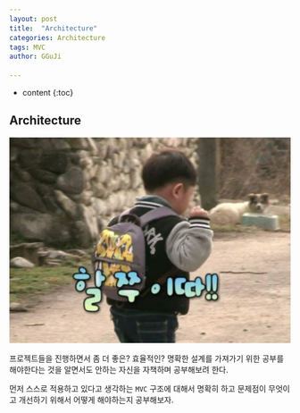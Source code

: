 ```yaml
---
layout: post
title:  "Architecture"
categories: Architecture
tags: MVC
author: GGuJi

---
```


* content
{:toc}


## Architecture

![](/assets/img/architecture/icandoit.png)




프로젝트들을 진행하면서 좀 더 좋은? 효율적인? 명확한 설계를 가져가기 위한 공부를 해야한다는 것을 알면서도 안하는 자신을 자책하며 공부해보려 한다.



먼저 스스로 적용하고 있다고 생각하는 `MVC` 구조에 대해서 명확히 하고 문제점이 무엇이고 개선하기 위해서 어떻게 해야하는지 공부해보자.



